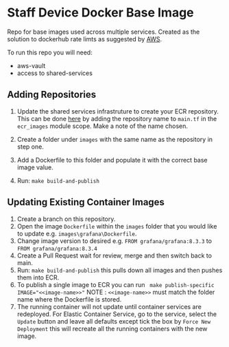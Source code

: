 # Staff Device Docker Base Image  

Repo for base images used across multiple services. Created as the solution to dockerhub rate limts as suggested by [AWS](https://aws.amazon.com/blogs/containers/advice-for-customers-dealing-with-docker-hub-rate-limits-and-a-coming-soon-announcement/).

To run this repo you will need:  

* aws-vault
* access to shared-services

## Adding Repositories  

1. Update the shared services infrastruture to create your ECR repository. This can be done [here](https://github.com/ministryofjustice/staff-device-shared-services-infrastructure) by adding the repository name to `main.tf` in the `ecr_images` module scope. Make a note of the name chosen.

1. Create a folder under `images` with the same name as the repository in step one.
1. Add a Dockerfile to this folder and populate it with the correct base image value.
1. Run: `make build-and-publish`

## Updating Existing Container Images  

1. Create a branch on this repository.
2. Open the image `Dockerfile` within the `images` folder that you would like to update e.g. `images\grafana\Dockerfile`.
3. Change image version to desired e.g. `FROM grafana/grafana:8.3.3` to `FROM grafana/grafana:8.3.4`
4. Create a Pull Request wait for review, merge and then switch back to main.
5. Run: `make build-and-publish` this pulls down all images and then pushes them into ECR.
6. To publish a single image to ECR you can run ` make publish-specific IMAGE="<<image-name>>"` NOTE : `<<image-name>>` must match the folder name where the Dockerfile is stored.
7. The running container will not update until container services are redeployed. For Elastic Container Service, go to the service, select the `Update` button and leave all defaults except tick the box by `Force New Deployment` this will recreate all the running containers with the new image.  
